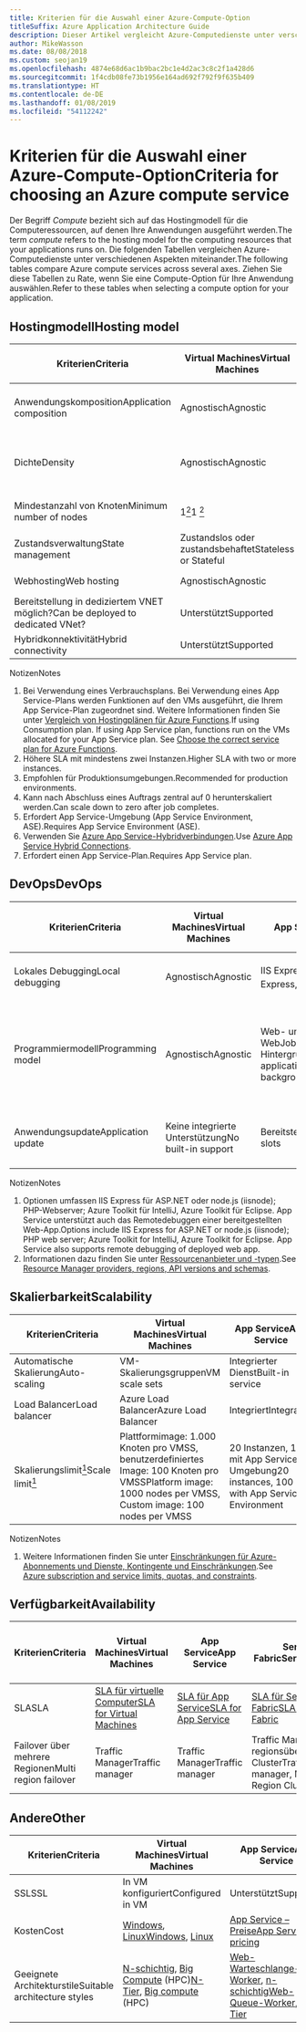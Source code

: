 ```yaml
---
title: Kriterien für die Auswahl einer Azure-Compute-Option
titleSuffix: Azure Application Architecture Guide
description: Dieser Artikel vergleicht Azure-Computedienste unter verschiedenen Aspekten miteinander.
author: MikeWasson
ms.date: 08/08/2018
ms.custom: seojan19
ms.openlocfilehash: 4874e68d6ac1b9bac2bc1e4d2ac3c8c2f1a428d6
ms.sourcegitcommit: 1f4cdb08fe73b1956e164ad692f792f9f635b409
ms.translationtype: HT
ms.contentlocale: de-DE
ms.lasthandoff: 01/08/2019
ms.locfileid: "54112242"
---
```

# <a name="criteria-for-choosing-an-azure-compute-service"></a><span data-ttu-id="85a37-103">Kriterien für die Auswahl einer Azure-Compute-Option</span><span class="sxs-lookup"><span data-stu-id="85a37-103">Criteria for choosing an Azure compute service</span></span>

<span data-ttu-id="85a37-104">Der Begriff *Compute* bezieht sich auf das Hostingmodell für die Computeressourcen, auf denen Ihre Anwendungen ausgeführt werden.</span><span class="sxs-lookup"><span data-stu-id="85a37-104">The term *compute* refers to the hosting model for the computing resources that your applications runs on.</span></span> <span data-ttu-id="85a37-105">Die folgenden Tabellen vergleichen Azure-Computedienste unter verschiedenen Aspekten miteinander.</span><span class="sxs-lookup"><span data-stu-id="85a37-105">The following tables compare Azure compute services across several axes.</span></span> <span data-ttu-id="85a37-106">Ziehen Sie diese Tabellen zu Rate, wenn Sie eine Compute-Option für Ihre Anwendung auswählen.</span><span class="sxs-lookup"><span data-stu-id="85a37-106">Refer to these tables when selecting a compute option for your application.</span></span>

## <a name="hosting-model"></a><span data-ttu-id="85a37-107">Hostingmodell</span><span class="sxs-lookup"><span data-stu-id="85a37-107">Hosting model</span></span>

<!-- markdownlint-disable MD033 -->

| <span data-ttu-id="85a37-108">Kriterien</span><span class="sxs-lookup"><span data-stu-id="85a37-108">Criteria</span></span> | <span data-ttu-id="85a37-109">Virtual Machines</span><span class="sxs-lookup"><span data-stu-id="85a37-109">Virtual Machines</span></span> | <span data-ttu-id="85a37-110">App Service</span><span class="sxs-lookup"><span data-stu-id="85a37-110">App Service</span></span> | <span data-ttu-id="85a37-111">Service Fabric</span><span class="sxs-lookup"><span data-stu-id="85a37-111">Service Fabric</span></span> | <span data-ttu-id="85a37-112">Azure-Funktionen</span><span class="sxs-lookup"><span data-stu-id="85a37-112">Azure Functions</span></span> | <span data-ttu-id="85a37-113">Azure Kubernetes Service</span><span class="sxs-lookup"><span data-stu-id="85a37-113">Azure Kubernetes Service</span></span> | <span data-ttu-id="85a37-114">Container Instances</span><span class="sxs-lookup"><span data-stu-id="85a37-114">Container Instances</span></span> | <span data-ttu-id="85a37-115">Azure Batch</span><span class="sxs-lookup"><span data-stu-id="85a37-115">Azure Batch</span></span> |
|----------|-----------------|-------------|----------------|-----------------|-------------------------|----------------|-------------|
| <span data-ttu-id="85a37-116">Anwendungskomposition</span><span class="sxs-lookup"><span data-stu-id="85a37-116">Application composition</span></span> | <span data-ttu-id="85a37-117">Agnostisch</span><span class="sxs-lookup"><span data-stu-id="85a37-117">Agnostic</span></span> | <span data-ttu-id="85a37-118">Anwendungen, Container</span><span class="sxs-lookup"><span data-stu-id="85a37-118">Applications, containers</span></span> | <span data-ttu-id="85a37-119">Dienste, ausführbare Gastdateien, Container</span><span class="sxs-lookup"><span data-stu-id="85a37-119">Services, guest executables, containers</span></span> | <span data-ttu-id="85a37-120">Functions</span><span class="sxs-lookup"><span data-stu-id="85a37-120">Functions</span></span> | <span data-ttu-id="85a37-121">Container</span><span class="sxs-lookup"><span data-stu-id="85a37-121">Containers</span></span> | <span data-ttu-id="85a37-122">Container</span><span class="sxs-lookup"><span data-stu-id="85a37-122">Containers</span></span> | <span data-ttu-id="85a37-123">Geplante Aufträge</span><span class="sxs-lookup"><span data-stu-id="85a37-123">Scheduled jobs</span></span>  |
| <span data-ttu-id="85a37-124">Dichte</span><span class="sxs-lookup"><span data-stu-id="85a37-124">Density</span></span> | <span data-ttu-id="85a37-125">Agnostisch</span><span class="sxs-lookup"><span data-stu-id="85a37-125">Agnostic</span></span> | <span data-ttu-id="85a37-126">Mehrere Apps pro Instanz über App Service-Pläne</span><span class="sxs-lookup"><span data-stu-id="85a37-126">Multiple apps per instance via app service plans</span></span> | <span data-ttu-id="85a37-127">Mehrere Dienste pro VM</span><span class="sxs-lookup"><span data-stu-id="85a37-127">Multiple services per VM</span></span> | <span data-ttu-id="85a37-128">Serverlos <a href="#note1"><sup>1</sup></a></span><span class="sxs-lookup"><span data-stu-id="85a37-128">Serverless <a href="#note1"><sup>1</sup></a></span></span> | <span data-ttu-id="85a37-129">Mehrere Container pro Knoten</span><span class="sxs-lookup"><span data-stu-id="85a37-129">Multiple containers per node</span></span> |<span data-ttu-id="85a37-130">Keine dedizierten Instanzen</span><span class="sxs-lookup"><span data-stu-id="85a37-130">No dedicated instances</span></span> | <span data-ttu-id="85a37-131">Mehrere Apps pro VM</span><span class="sxs-lookup"><span data-stu-id="85a37-131">Multiple apps per VM</span></span> |
| <span data-ttu-id="85a37-132">Mindestanzahl von Knoten</span><span class="sxs-lookup"><span data-stu-id="85a37-132">Minimum number of nodes</span></span> | <span data-ttu-id="85a37-133">1<a href="#note2"><sup>2</sup></a></span><span class="sxs-lookup"><span data-stu-id="85a37-133">1 <a href="#note2"><sup>2</sup></a></span></span>  | <span data-ttu-id="85a37-134">1</span><span class="sxs-lookup"><span data-stu-id="85a37-134">1</span></span> | <span data-ttu-id="85a37-135">5<a href="#note3"><sup>3</sup></a></span><span class="sxs-lookup"><span data-stu-id="85a37-135">5 <a href="#note3"><sup>3</sup></a></span></span> | <span data-ttu-id="85a37-136">Serverlos <a href="#note1"><sup>1</sup></a></span><span class="sxs-lookup"><span data-stu-id="85a37-136">Serverless <a href="#note1"><sup>1</sup></a></span></span> | <span data-ttu-id="85a37-137">3 <a href="#note3"><sup>3</sup></a></span><span class="sxs-lookup"><span data-stu-id="85a37-137">3 <a href="#note3"><sup>3</sup></a></span></span> | <span data-ttu-id="85a37-138">Keine dedizierten Knoten</span><span class="sxs-lookup"><span data-stu-id="85a37-138">No dedicated nodes</span></span> | <span data-ttu-id="85a37-139">1<a href="#note4"><sup>4</sup></a></span><span class="sxs-lookup"><span data-stu-id="85a37-139">1 <a href="#note4"><sup>4</sup></a></span></span> |
| <span data-ttu-id="85a37-140">Zustandsverwaltung</span><span class="sxs-lookup"><span data-stu-id="85a37-140">State management</span></span> | <span data-ttu-id="85a37-141">Zustandslos oder zustandsbehaftet</span><span class="sxs-lookup"><span data-stu-id="85a37-141">Stateless or Stateful</span></span> | <span data-ttu-id="85a37-142">Zustandslos</span><span class="sxs-lookup"><span data-stu-id="85a37-142">Stateless</span></span> | <span data-ttu-id="85a37-143">Zustandslos oder zustandsbehaftet</span><span class="sxs-lookup"><span data-stu-id="85a37-143">Stateless or stateful</span></span> | <span data-ttu-id="85a37-144">Zustandslos</span><span class="sxs-lookup"><span data-stu-id="85a37-144">Stateless</span></span> | <span data-ttu-id="85a37-145">Zustandslos oder zustandsbehaftet</span><span class="sxs-lookup"><span data-stu-id="85a37-145">Stateless or Stateful</span></span> | <span data-ttu-id="85a37-146">Zustandslos</span><span class="sxs-lookup"><span data-stu-id="85a37-146">Stateless</span></span> | <span data-ttu-id="85a37-147">Zustandslos</span><span class="sxs-lookup"><span data-stu-id="85a37-147">Stateless</span></span> |
| <span data-ttu-id="85a37-148">Webhosting</span><span class="sxs-lookup"><span data-stu-id="85a37-148">Web hosting</span></span> | <span data-ttu-id="85a37-149">Agnostisch</span><span class="sxs-lookup"><span data-stu-id="85a37-149">Agnostic</span></span> | <span data-ttu-id="85a37-150">Integriert</span><span class="sxs-lookup"><span data-stu-id="85a37-150">Built in</span></span> | <span data-ttu-id="85a37-151">Agnostisch</span><span class="sxs-lookup"><span data-stu-id="85a37-151">Agnostic</span></span> | <span data-ttu-id="85a37-152">Nicht zutreffend</span><span class="sxs-lookup"><span data-stu-id="85a37-152">Not applicable</span></span> | <span data-ttu-id="85a37-153">Agnostisch</span><span class="sxs-lookup"><span data-stu-id="85a37-153">Agnostic</span></span> | <span data-ttu-id="85a37-154">Agnostisch</span><span class="sxs-lookup"><span data-stu-id="85a37-154">Agnostic</span></span> | <span data-ttu-id="85a37-155">Nein </span><span class="sxs-lookup"><span data-stu-id="85a37-155">No</span></span> |
| <span data-ttu-id="85a37-156">Bereitstellung in dediziertem VNET möglich?</span><span class="sxs-lookup"><span data-stu-id="85a37-156">Can be deployed to dedicated VNet?</span></span> | <span data-ttu-id="85a37-157">Unterstützt</span><span class="sxs-lookup"><span data-stu-id="85a37-157">Supported</span></span> | <span data-ttu-id="85a37-158">Unterstützt<a href="#note5"><sup>5</sup></a></span><span class="sxs-lookup"><span data-stu-id="85a37-158">Supported<a href="#note5"><sup>5</sup></a></span></span> | <span data-ttu-id="85a37-159">Unterstützt</span><span class="sxs-lookup"><span data-stu-id="85a37-159">Supported</span></span> | <span data-ttu-id="85a37-160">Unterstützt<a href="#note5"><sup>5</sup></a></span><span class="sxs-lookup"><span data-stu-id="85a37-160">Supported <a href="#note5"><sup>5</sup></a></span></span> | [<span data-ttu-id="85a37-161">Unterstützt</span><span class="sxs-lookup"><span data-stu-id="85a37-161">Supported</span></span>](/azure/aks/networking-overview) | <span data-ttu-id="85a37-162">Nicht unterstützt</span><span class="sxs-lookup"><span data-stu-id="85a37-162">Not supported</span></span> | <span data-ttu-id="85a37-163">Unterstützt</span><span class="sxs-lookup"><span data-stu-id="85a37-163">Supported</span></span> |
| <span data-ttu-id="85a37-164">Hybridkonnektivität</span><span class="sxs-lookup"><span data-stu-id="85a37-164">Hybrid connectivity</span></span> | <span data-ttu-id="85a37-165">Unterstützt</span><span class="sxs-lookup"><span data-stu-id="85a37-165">Supported</span></span> | <span data-ttu-id="85a37-166">Unterstützt<a href="#note6"><sup>6</sup></a></span><span class="sxs-lookup"><span data-stu-id="85a37-166">Supported <a href="#note6"><sup>6</sup></a></span></span>  | <span data-ttu-id="85a37-167">Unterstützt</span><span class="sxs-lookup"><span data-stu-id="85a37-167">Supported</span></span> | <span data-ttu-id="85a37-168">Unterstützt<a href="#node7"><sup>7</sup></a></span><span class="sxs-lookup"><span data-stu-id="85a37-168">Supported <a href="#node7"><sup>7</sup></a></span></span> | <span data-ttu-id="85a37-169">Unterstützt</span><span class="sxs-lookup"><span data-stu-id="85a37-169">Supported</span></span> | <span data-ttu-id="85a37-170">Nicht unterstützt</span><span class="sxs-lookup"><span data-stu-id="85a37-170">Not supported</span></span> | <span data-ttu-id="85a37-171">Unterstützt</span><span class="sxs-lookup"><span data-stu-id="85a37-171">Supported</span></span> |

<span data-ttu-id="85a37-172">Notizen</span><span class="sxs-lookup"><span data-stu-id="85a37-172">Notes</span></span>

1. <span data-ttu-id="85a37-173"><span id="note1">Bei Verwendung eines Verbrauchsplans. Bei Verwendung eines App Service-Plans werden Funktionen auf den VMs ausgeführt, die Ihrem App Service-Plan zugeordnet sind. Weitere Informationen finden Sie unter [Vergleich von Hostingplänen für Azure Functions][function-plans].</span></span><span class="sxs-lookup"><span data-stu-id="85a37-173"><span id="note1">If using Consumption plan. If using App Service plan, functions run on the VMs allocated for your App Service plan. See [Choose the correct service plan for Azure Functions][function-plans].</span></span></span>
2. <span data-ttu-id="85a37-174"><span id="note2">Höhere SLA mit mindestens zwei Instanzen.</span></span><span class="sxs-lookup"><span data-stu-id="85a37-174"><span id="note2">Higher SLA with two or more instances.</span></span></span>
3. <span data-ttu-id="85a37-175"><span id="note3">Empfohlen für Produktionsumgebungen.</span></span><span class="sxs-lookup"><span data-stu-id="85a37-175"><span id="note3">Recommended for production environments.</span></span></span>
4. <span data-ttu-id="85a37-176"><span id="note4">Kann nach Abschluss eines Auftrags zentral auf 0 herunterskaliert werden.</span></span><span class="sxs-lookup"><span data-stu-id="85a37-176"><span id="note4">Can scale down to zero after job completes.</span></span></span>
5. <span data-ttu-id="85a37-177"><span id="note5">Erfordert App Service-Umgebung (App Service Environment, ASE).</span></span><span class="sxs-lookup"><span data-stu-id="85a37-177"><span id="note5">Requires App Service Environment (ASE).</span></span></span>
6. <span data-ttu-id="85a37-178"><span id="note6">Verwenden Sie [Azure App Service-Hybridverbindungen][app-service-hybrid].</span></span><span class="sxs-lookup"><span data-stu-id="85a37-178"><span id="note6">Use [Azure App Service Hybrid Connections][app-service-hybrid].</span></span></span>
7. <span data-ttu-id="85a37-179"><span id="note7">Erfordert einen App Service-Plan.</span></span><span class="sxs-lookup"><span data-stu-id="85a37-179"><span id="note7">Requires App Service plan.</span></span></span>

## <a name="devops"></a><span data-ttu-id="85a37-180">DevOps</span><span class="sxs-lookup"><span data-stu-id="85a37-180">DevOps</span></span>

| <span data-ttu-id="85a37-181">Kriterien</span><span class="sxs-lookup"><span data-stu-id="85a37-181">Criteria</span></span> | <span data-ttu-id="85a37-182">Virtual Machines</span><span class="sxs-lookup"><span data-stu-id="85a37-182">Virtual Machines</span></span> | <span data-ttu-id="85a37-183">App Service</span><span class="sxs-lookup"><span data-stu-id="85a37-183">App Service</span></span> | <span data-ttu-id="85a37-184">Service Fabric</span><span class="sxs-lookup"><span data-stu-id="85a37-184">Service Fabric</span></span> | <span data-ttu-id="85a37-185">Azure-Funktionen</span><span class="sxs-lookup"><span data-stu-id="85a37-185">Azure Functions</span></span> | <span data-ttu-id="85a37-186">Azure Kubernetes Service</span><span class="sxs-lookup"><span data-stu-id="85a37-186">Azure Kubernetes Service</span></span> | <span data-ttu-id="85a37-187">Container Instances</span><span class="sxs-lookup"><span data-stu-id="85a37-187">Container Instances</span></span> | <span data-ttu-id="85a37-188">Azure Batch</span><span class="sxs-lookup"><span data-stu-id="85a37-188">Azure Batch</span></span> |
|----------|-----------------|-------------|----------------|-----------------|-------------------------|----------------|-------------|
| <span data-ttu-id="85a37-189">Lokales Debugging</span><span class="sxs-lookup"><span data-stu-id="85a37-189">Local debugging</span></span> | <span data-ttu-id="85a37-190">Agnostisch</span><span class="sxs-lookup"><span data-stu-id="85a37-190">Agnostic</span></span> | <span data-ttu-id="85a37-191">IIS Express, weitere<a href="#note1b"><sup>1</sup></a></span><span class="sxs-lookup"><span data-stu-id="85a37-191">IIS Express, others <a href="#note1b"><sup>1</sup></a></span></span> | <span data-ttu-id="85a37-192">Lokaler Knotencluster</span><span class="sxs-lookup"><span data-stu-id="85a37-192">Local node cluster</span></span> | <span data-ttu-id="85a37-193">Visual Studio oder Azure Functions-Befehlszeilenschnittstelle</span><span class="sxs-lookup"><span data-stu-id="85a37-193">Visual Studio or Azure Functions CLI</span></span> | <span data-ttu-id="85a37-194">Minikube, andere</span><span class="sxs-lookup"><span data-stu-id="85a37-194">Minikube, others</span></span> | <span data-ttu-id="85a37-195">Lokale Containerruntime</span><span class="sxs-lookup"><span data-stu-id="85a37-195">Local container runtime</span></span> | <span data-ttu-id="85a37-196">Nicht unterstützt</span><span class="sxs-lookup"><span data-stu-id="85a37-196">Not supported</span></span> |
| <span data-ttu-id="85a37-197">Programmiermodell</span><span class="sxs-lookup"><span data-stu-id="85a37-197">Programming model</span></span> | <span data-ttu-id="85a37-198">Agnostisch</span><span class="sxs-lookup"><span data-stu-id="85a37-198">Agnostic</span></span> | <span data-ttu-id="85a37-199">Web- und API-Anwendungen, WebJobs für Hintergrundtasks</span><span class="sxs-lookup"><span data-stu-id="85a37-199">Web and API applications, WebJobs for background tasks</span></span> | <span data-ttu-id="85a37-200">Ausführbare Gastdatei, Dienstmodell, Akteurmodell, Container</span><span class="sxs-lookup"><span data-stu-id="85a37-200">Guest executable, Service model, Actor model, Containers</span></span> | <span data-ttu-id="85a37-201">Funktionen mit Auslösern</span><span class="sxs-lookup"><span data-stu-id="85a37-201">Functions with triggers</span></span> | <span data-ttu-id="85a37-202">Agnostisch</span><span class="sxs-lookup"><span data-stu-id="85a37-202">Agnostic</span></span> | <span data-ttu-id="85a37-203">Agnostisch</span><span class="sxs-lookup"><span data-stu-id="85a37-203">Agnostic</span></span> | <span data-ttu-id="85a37-204">Befehlszeilenanwendung</span><span class="sxs-lookup"><span data-stu-id="85a37-204">Command line application</span></span> |
| <span data-ttu-id="85a37-205">Anwendungsupdate</span><span class="sxs-lookup"><span data-stu-id="85a37-205">Application update</span></span> | <span data-ttu-id="85a37-206">Keine integrierte Unterstützung</span><span class="sxs-lookup"><span data-stu-id="85a37-206">No built-in support</span></span> | <span data-ttu-id="85a37-207">Bereitstellungsslots</span><span class="sxs-lookup"><span data-stu-id="85a37-207">Deployment slots</span></span> | <span data-ttu-id="85a37-208">Rollierendes Upgrade (pro Dienst)</span><span class="sxs-lookup"><span data-stu-id="85a37-208">Rolling upgrade (per service)</span></span> | <span data-ttu-id="85a37-209">Bereitstellungsslots</span><span class="sxs-lookup"><span data-stu-id="85a37-209">Deployment slots</span></span> | <span data-ttu-id="85a37-210">Paralleles Update</span><span class="sxs-lookup"><span data-stu-id="85a37-210">Rolling update</span></span> | <span data-ttu-id="85a37-211">Nicht zutreffend</span><span class="sxs-lookup"><span data-stu-id="85a37-211">Not applicable</span></span> |

<span data-ttu-id="85a37-212">Notizen</span><span class="sxs-lookup"><span data-stu-id="85a37-212">Notes</span></span>

1. <span data-ttu-id="85a37-213"><span id="note1b">Optionen umfassen IIS Express für ASP.NET oder node.js (iisnode); PHP-Webserver; Azure Toolkit für IntelliJ, Azure Toolkit für Eclipse. App Service unterstützt auch das Remotedebuggen einer bereitgestellten Web-App.</span></span><span class="sxs-lookup"><span data-stu-id="85a37-213"><span id="note1b">Options include IIS Express for ASP.NET or node.js (iisnode); PHP web server; Azure Toolkit for IntelliJ, Azure Toolkit for Eclipse. App Service also supports remote debugging of deployed web app.</span></span></span>
2. <span data-ttu-id="85a37-214"><span id="note2b">Informationen dazu finden Sie unter [Ressourcenanbieter und -typen][resource-manager-supported-services].</span></span><span class="sxs-lookup"><span data-stu-id="85a37-214"><span id="note2b">See [Resource Manager providers, regions, API versions and schemas][resource-manager-supported-services].</span></span></span>

## <a name="scalability"></a><span data-ttu-id="85a37-215">Skalierbarkeit</span><span class="sxs-lookup"><span data-stu-id="85a37-215">Scalability</span></span>

| <span data-ttu-id="85a37-216">Kriterien</span><span class="sxs-lookup"><span data-stu-id="85a37-216">Criteria</span></span> | <span data-ttu-id="85a37-217">Virtual Machines</span><span class="sxs-lookup"><span data-stu-id="85a37-217">Virtual Machines</span></span> | <span data-ttu-id="85a37-218">App Service</span><span class="sxs-lookup"><span data-stu-id="85a37-218">App Service</span></span> | <span data-ttu-id="85a37-219">Service Fabric</span><span class="sxs-lookup"><span data-stu-id="85a37-219">Service Fabric</span></span> | <span data-ttu-id="85a37-220">Azure-Funktionen</span><span class="sxs-lookup"><span data-stu-id="85a37-220">Azure Functions</span></span> | <span data-ttu-id="85a37-221">Azure Kubernetes Service</span><span class="sxs-lookup"><span data-stu-id="85a37-221">Azure Kubernetes Service</span></span> | <span data-ttu-id="85a37-222">Container Instances</span><span class="sxs-lookup"><span data-stu-id="85a37-222">Container Instances</span></span> | <span data-ttu-id="85a37-223">Azure Batch</span><span class="sxs-lookup"><span data-stu-id="85a37-223">Azure Batch</span></span> |
|----------|-----------------|-------------|----------------|-----------------|-------------------------|----------------|-------------|
| <span data-ttu-id="85a37-224">Automatische Skalierung</span><span class="sxs-lookup"><span data-stu-id="85a37-224">Auto-scaling</span></span> | <span data-ttu-id="85a37-225">VM-Skalierungsgruppen</span><span class="sxs-lookup"><span data-stu-id="85a37-225">VM scale sets</span></span> | <span data-ttu-id="85a37-226">Integrierter Dienst</span><span class="sxs-lookup"><span data-stu-id="85a37-226">Built-in service</span></span> | <span data-ttu-id="85a37-227">VM Scale Sets</span><span class="sxs-lookup"><span data-stu-id="85a37-227">VM Scale Sets</span></span> | <span data-ttu-id="85a37-228">Integrierter Dienst</span><span class="sxs-lookup"><span data-stu-id="85a37-228">Built-in service</span></span> | <span data-ttu-id="85a37-229">Nicht unterstützt</span><span class="sxs-lookup"><span data-stu-id="85a37-229">Not supported</span></span> | <span data-ttu-id="85a37-230">Nicht unterstützt</span><span class="sxs-lookup"><span data-stu-id="85a37-230">Not supported</span></span> | <span data-ttu-id="85a37-231">N/V</span><span class="sxs-lookup"><span data-stu-id="85a37-231">N/A</span></span> |
| <span data-ttu-id="85a37-232">Load Balancer</span><span class="sxs-lookup"><span data-stu-id="85a37-232">Load balancer</span></span> | <span data-ttu-id="85a37-233">Azure Load Balancer</span><span class="sxs-lookup"><span data-stu-id="85a37-233">Azure Load Balancer</span></span> | <span data-ttu-id="85a37-234">Integriert</span><span class="sxs-lookup"><span data-stu-id="85a37-234">Integrated</span></span> | <span data-ttu-id="85a37-235">Azure Load Balancer</span><span class="sxs-lookup"><span data-stu-id="85a37-235">Azure Load Balancer</span></span> | <span data-ttu-id="85a37-236">Integriert</span><span class="sxs-lookup"><span data-stu-id="85a37-236">Integrated</span></span> | <span data-ttu-id="85a37-237">Integriert</span><span class="sxs-lookup"><span data-stu-id="85a37-237">Integrated</span></span> |  <span data-ttu-id="85a37-238">Keine integrierte Unterstützung</span><span class="sxs-lookup"><span data-stu-id="85a37-238">No built-in support</span></span> | <span data-ttu-id="85a37-239">Azure Load Balancer</span><span class="sxs-lookup"><span data-stu-id="85a37-239">Azure Load Balancer</span></span> |
| <span data-ttu-id="85a37-240">Skalierungslimit<a href="#note1c"><sup>1</sup></a></span><span class="sxs-lookup"><span data-stu-id="85a37-240">Scale limit<a href="#note1c"><sup>1</sup></a></span></span> | <span data-ttu-id="85a37-241">Plattformimage: 1.000 Knoten pro VMSS, benutzerdefiniertes Image: 100 Knoten pro VMSS</span><span class="sxs-lookup"><span data-stu-id="85a37-241">Platform image: 1000 nodes per VMSS, Custom image: 100 nodes per VMSS</span></span> | <span data-ttu-id="85a37-242">20 Instanzen, 100 mit App Service-Umgebung</span><span class="sxs-lookup"><span data-stu-id="85a37-242">20 instances, 100 with App Service Environment</span></span> | <span data-ttu-id="85a37-243">100 Knoten pro VMSS</span><span class="sxs-lookup"><span data-stu-id="85a37-243">100 nodes per VMSS</span></span> | <span data-ttu-id="85a37-244">200 Instanzen pro Funktionen-App</span><span class="sxs-lookup"><span data-stu-id="85a37-244">200 instances per Function app</span></span> | <span data-ttu-id="85a37-245">100 Knoten pro Cluster (Standardgrenzwert)</span><span class="sxs-lookup"><span data-stu-id="85a37-245">100 nodes per cluster (default limit)</span></span> |<span data-ttu-id="85a37-246">20 Containergruppen pro Abonnement (Standardgrenzwert)</span><span class="sxs-lookup"><span data-stu-id="85a37-246">20 container groups per subscription (default limit).</span></span> | <span data-ttu-id="85a37-247">20 Kerne (Standardgrenzwert)</span><span class="sxs-lookup"><span data-stu-id="85a37-247">20 core limit (default limit).</span></span> |

<span data-ttu-id="85a37-248">Notizen</span><span class="sxs-lookup"><span data-stu-id="85a37-248">Notes</span></span>

1. <span data-ttu-id="85a37-249"><span id="note1c">Weitere Informationen finden Sie unter [Einschränkungen für Azure-Abonnements und Dienste, Kontingente und Einschränkungen](/azure/azure-subscription-service-limits).</span></span><span class="sxs-lookup"><span data-stu-id="85a37-249"><span id="note1c">See [Azure subscription and service limits, quotas, and constraints](/azure/azure-subscription-service-limits)</span>.</span></span>

## <a name="availability"></a><span data-ttu-id="85a37-250">Verfügbarkeit</span><span class="sxs-lookup"><span data-stu-id="85a37-250">Availability</span></span>

| <span data-ttu-id="85a37-251">Kriterien</span><span class="sxs-lookup"><span data-stu-id="85a37-251">Criteria</span></span> | <span data-ttu-id="85a37-252">Virtual Machines</span><span class="sxs-lookup"><span data-stu-id="85a37-252">Virtual Machines</span></span> | <span data-ttu-id="85a37-253">App Service</span><span class="sxs-lookup"><span data-stu-id="85a37-253">App Service</span></span> | <span data-ttu-id="85a37-254">Service Fabric</span><span class="sxs-lookup"><span data-stu-id="85a37-254">Service Fabric</span></span> | <span data-ttu-id="85a37-255">Azure-Funktionen</span><span class="sxs-lookup"><span data-stu-id="85a37-255">Azure Functions</span></span> | <span data-ttu-id="85a37-256">Azure Kubernetes Service</span><span class="sxs-lookup"><span data-stu-id="85a37-256">Azure Kubernetes Service</span></span> | <span data-ttu-id="85a37-257">Container Instances</span><span class="sxs-lookup"><span data-stu-id="85a37-257">Container Instances</span></span> | <span data-ttu-id="85a37-258">Azure Batch</span><span class="sxs-lookup"><span data-stu-id="85a37-258">Azure Batch</span></span> |
|----------|-----------------|-------------|----------------|-----------------|-------------------------|----------------|-------------|
| <span data-ttu-id="85a37-259">SLA</span><span class="sxs-lookup"><span data-stu-id="85a37-259">SLA</span></span> | <span data-ttu-id="85a37-260">[SLA für virtuelle Computer][sla-vm]</span><span class="sxs-lookup"><span data-stu-id="85a37-260">[SLA for Virtual Machines][sla-vm]</span></span> | <span data-ttu-id="85a37-261">[SLA für App Service][sla-app-service]</span><span class="sxs-lookup"><span data-stu-id="85a37-261">[SLA for App Service][sla-app-service]</span></span> | <span data-ttu-id="85a37-262">[SLA für Service Fabric][sla-sf]</span><span class="sxs-lookup"><span data-stu-id="85a37-262">[SLA for Service Fabric][sla-sf]</span></span> | <span data-ttu-id="85a37-263">[SLA für Functions][sla-functions]</span><span class="sxs-lookup"><span data-stu-id="85a37-263">[SLA for Functions][sla-functions]</span></span> | <span data-ttu-id="85a37-264">[SLA für AKS][sla-acs]</span><span class="sxs-lookup"><span data-stu-id="85a37-264">[SLA for AKS][sla-acs]</span></span> | [<span data-ttu-id="85a37-265">SLA für Container Instances</span><span class="sxs-lookup"><span data-stu-id="85a37-265">SLA for Container Instances</span></span>](https://azure.microsoft.com/support/legal/sla/container-instances/) | <span data-ttu-id="85a37-266">[SLA für Azure Batch][sla-batch]</span><span class="sxs-lookup"><span data-stu-id="85a37-266">[SLA for Azure Batch][sla-batch]</span></span> |
| <span data-ttu-id="85a37-267">Failover über mehrere Regionen</span><span class="sxs-lookup"><span data-stu-id="85a37-267">Multi region failover</span></span> | <span data-ttu-id="85a37-268">Traffic Manager</span><span class="sxs-lookup"><span data-stu-id="85a37-268">Traffic manager</span></span> | <span data-ttu-id="85a37-269">Traffic Manager</span><span class="sxs-lookup"><span data-stu-id="85a37-269">Traffic manager</span></span> | <span data-ttu-id="85a37-270">Traffic Manager, regionsübergreifender Cluster</span><span class="sxs-lookup"><span data-stu-id="85a37-270">Traffic manager, Multi-Region Cluster</span></span> | <span data-ttu-id="85a37-271">Nicht unterstützt</span><span class="sxs-lookup"><span data-stu-id="85a37-271">Not supported</span></span> | <span data-ttu-id="85a37-272">Traffic Manager</span><span class="sxs-lookup"><span data-stu-id="85a37-272">Traffic manager</span></span> | <span data-ttu-id="85a37-273">Nicht unterstützt</span><span class="sxs-lookup"><span data-stu-id="85a37-273">Not supported</span></span> | <span data-ttu-id="85a37-274">Nicht unterstützt</span><span class="sxs-lookup"><span data-stu-id="85a37-274">Not Supported</span></span> |

## <a name="other"></a><span data-ttu-id="85a37-275">Andere</span><span class="sxs-lookup"><span data-stu-id="85a37-275">Other</span></span>

| <span data-ttu-id="85a37-276">Kriterien</span><span class="sxs-lookup"><span data-stu-id="85a37-276">Criteria</span></span> | <span data-ttu-id="85a37-277">Virtual Machines</span><span class="sxs-lookup"><span data-stu-id="85a37-277">Virtual Machines</span></span> | <span data-ttu-id="85a37-278">App Service</span><span class="sxs-lookup"><span data-stu-id="85a37-278">App Service</span></span> | <span data-ttu-id="85a37-279">Service Fabric</span><span class="sxs-lookup"><span data-stu-id="85a37-279">Service Fabric</span></span> | <span data-ttu-id="85a37-280">Azure-Funktionen</span><span class="sxs-lookup"><span data-stu-id="85a37-280">Azure Functions</span></span> | <span data-ttu-id="85a37-281">Azure Kubernetes Service</span><span class="sxs-lookup"><span data-stu-id="85a37-281">Azure Kubernetes Service</span></span> | <span data-ttu-id="85a37-282">Container Instances</span><span class="sxs-lookup"><span data-stu-id="85a37-282">Container Instances</span></span> | <span data-ttu-id="85a37-283">Azure Batch</span><span class="sxs-lookup"><span data-stu-id="85a37-283">Azure Batch</span></span> |
|----------|-----------------|-------------|----------------|-----------------|-------------------------|----------------|-------------|
| <span data-ttu-id="85a37-284">SSL</span><span class="sxs-lookup"><span data-stu-id="85a37-284">SSL</span></span> | <span data-ttu-id="85a37-285">In VM konfiguriert</span><span class="sxs-lookup"><span data-stu-id="85a37-285">Configured in VM</span></span> | <span data-ttu-id="85a37-286">Unterstützt</span><span class="sxs-lookup"><span data-stu-id="85a37-286">Supported</span></span> | <span data-ttu-id="85a37-287">Unterstützt</span><span class="sxs-lookup"><span data-stu-id="85a37-287">Supported</span></span>  | <span data-ttu-id="85a37-288">Unterstützt</span><span class="sxs-lookup"><span data-stu-id="85a37-288">Supported</span></span> | [<span data-ttu-id="85a37-289">Eingangscontroller</span><span class="sxs-lookup"><span data-stu-id="85a37-289">Ingress controller</span></span>](/azure/aks/ingress) | <span data-ttu-id="85a37-290">Verwenden eines [Sidecar](../../patterns/sidecar.md)-Containers</span><span class="sxs-lookup"><span data-stu-id="85a37-290">Use [sidecar](../../patterns/sidecar.md) container</span></span> | <span data-ttu-id="85a37-291">Unterstützt</span><span class="sxs-lookup"><span data-stu-id="85a37-291">Supported</span></span> |
| <span data-ttu-id="85a37-292">Kosten</span><span class="sxs-lookup"><span data-stu-id="85a37-292">Cost</span></span> | <span data-ttu-id="85a37-293">[Windows][cost-windows-vm], [Linux][cost-linux-vm]</span><span class="sxs-lookup"><span data-stu-id="85a37-293">[Windows][cost-windows-vm], [Linux][cost-linux-vm]</span></span> | <span data-ttu-id="85a37-294">[App Service – Preise][cost-app-service]</span><span class="sxs-lookup"><span data-stu-id="85a37-294">[App Service pricing][cost-app-service]</span></span> | <span data-ttu-id="85a37-295">[Service Fabric – Preise][cost-service-fabric]</span><span class="sxs-lookup"><span data-stu-id="85a37-295">[Service Fabric pricing][cost-service-fabric]</span></span> | <span data-ttu-id="85a37-296">[Azure Functions – Preise][cost-functions]</span><span class="sxs-lookup"><span data-stu-id="85a37-296">[Azure Functions pricing][cost-functions]</span></span> | <span data-ttu-id="85a37-297">[AKS – Preise][cost-acs]</span><span class="sxs-lookup"><span data-stu-id="85a37-297">[AKS pricing][cost-acs]</span></span> | [<span data-ttu-id="85a37-298">Container Instances – Preise</span><span class="sxs-lookup"><span data-stu-id="85a37-298">Container Instances pricing</span></span>](https://azure.microsoft.com/pricing/details/container-instances/) | <span data-ttu-id="85a37-299">[Azure Batch – Preise][cost-batch]</span><span class="sxs-lookup"><span data-stu-id="85a37-299">[Azure Batch pricing][cost-batch]</span></span>
| <span data-ttu-id="85a37-300">Geeignete Architekturstile</span><span class="sxs-lookup"><span data-stu-id="85a37-300">Suitable architecture styles</span></span> | <span data-ttu-id="85a37-301">[N-schichtig][n-tier], [Big Compute][big-compute] (HPC)</span><span class="sxs-lookup"><span data-stu-id="85a37-301">[N-Tier][n-tier], [Big compute][big-compute] (HPC)</span></span> | <span data-ttu-id="85a37-302">[Web-Warteschlange-Worker][w-q-w], [n-schichtig][n-tier]</span><span class="sxs-lookup"><span data-stu-id="85a37-302">[Web-Queue-Worker][w-q-w], [N-Tier][n-tier]</span></span> | <span data-ttu-id="85a37-303">[Microservices][microservices], [ereignisgesteuerte Architektur][event-driven]</span><span class="sxs-lookup"><span data-stu-id="85a37-303">[Microservices][microservices], [Event-driven architecture][event-driven]</span></span> | <span data-ttu-id="85a37-304">[Microservices][microservices], [ereignisgesteuerte Architektur][event-driven]</span><span class="sxs-lookup"><span data-stu-id="85a37-304">[Microservices][microservices], [Event-driven architecture][event-driven]</span></span> | <span data-ttu-id="85a37-305">[Microservices][microservices], [ereignisgesteuerte Architektur][event-driven]</span><span class="sxs-lookup"><span data-stu-id="85a37-305">[Microservices][microservices], [Event-driven architecture][event-driven]</span></span> | <span data-ttu-id="85a37-306">[Microservices][microservices], Automatisierung von Aufgaben, Batchaufträge</span><span class="sxs-lookup"><span data-stu-id="85a37-306">[Microservices][microservices], task automation, batch jobs</span></span>  | <span data-ttu-id="85a37-307">[Big Compute][big-compute] (HPC)</span><span class="sxs-lookup"><span data-stu-id="85a37-307">[Big compute][big-compute] (HPC)</span></span> |

<!-- markdownlint-enable MD033 -->

[cost-linux-vm]: https://azure.microsoft.com/pricing/details/virtual-machines/linux/
[cost-windows-vm]: https://azure.microsoft.com/pricing/details/virtual-machines/windows/
[cost-app-service]: https://azure.microsoft.com/pricing/details/app-service/
[cost-service-fabric]: https://azure.microsoft.com/pricing/details/service-fabric/
[cost-functions]: https://azure.microsoft.com/pricing/details/functions/
[cost-acs]: https://azure.microsoft.com/pricing/details/kubernetes-service/
[cost-batch]: https://azure.microsoft.com/pricing/details/batch/

[function-plans]: /azure/azure-functions/functions-scale
[sla-acs]: https://azure.microsoft.com/support/legal/sla/kubernetes-service
[sla-app-service]: https://azure.microsoft.com/support/legal/sla/app-service/
[sla-batch]: https://azure.microsoft.com/support/legal/sla/batch/
[sla-functions]: https://azure.microsoft.com/support/legal/sla/functions/
[sla-sf]: https://azure.microsoft.com/support/legal/sla/service-fabric/
[sla-vm]: https://azure.microsoft.com/support/legal/sla/virtual-machines/

[resource-manager-supported-services]: /azure/azure-resource-manager/resource-manager-supported-services
[scale-acs]: /azure/container-service/kubernetes/container-service-scale#scaling-considerations

[n-tier]: ../architecture-styles/n-tier.md
[w-q-w]: ../architecture-styles/web-queue-worker.md
[microservices]: ../architecture-styles/microservices.md
[event-driven]: ../architecture-styles/event-driven.md
[big-date]: ../architecture-styles/big-data.md
[big-compute]: ../architecture-styles/big-compute.md

[app-service-hybrid]: /azure/app-service/app-service-hybrid-connections
